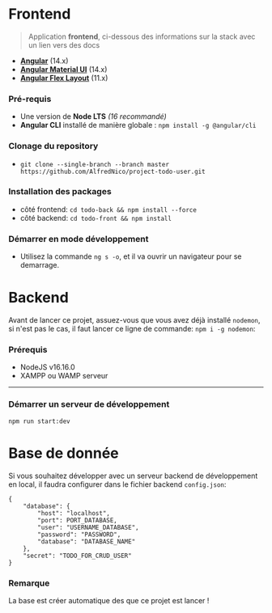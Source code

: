 # Frontend

> Application **frontend**, ci-dessous des informations sur la stack avec un lien vers des docs

- **[Angular](https://v14.angular.io/docs)** (14.x)
- **[Angular Material UI](https://v14.material.angular.io/)** (14.x)
- **[Angular Flex Layout](https://github.com/angular/flex-layout)** (11.x)

### Pré-requis

- Une version de **Node LTS** _(16 recommandé)_
- **Angular CLI** installé de manière globale : `npm install -g @angular/cli`

### Clonage du repository

- `git clone --single-branch --branch master https://github.com/AlfredNico/project-todo-user.git`

### Installation des packages

- côté frontend: `cd todo-back && npm install --force`
- côté backend: `cd todo-front && npm install`

### Démarrer en mode développement

- Utilisez la commande `ng s -o`, et il va ouvrir un navigateur pour se demarrage.

# Backend

Avant de lancer ce projet, assuez-vous que vous avez déjà installé `nodemon`,
si n'est pas le cas, il faut lancer ce ligne de commande:
`npm i -g nodemon`:

### Prérequis

- NodeJS v16.16.0
- XAMPP ou WAMP serveur

---

### Démarrer un serveur de développement

```run script
npm run start:dev
```



# Base de donnée

Si vous souhaitez développer avec un serveur backend de développement en local, il faudra configurer dans le fichier backend `config.json`:

```
{
    "database": {
        "host": "localhost",
        "port": PORT_DATABASE,
        "user": "USERNAME_DATABASE",
        "password": "PASSWORD",
        "database": "DATABASE_NAME"
    },
    "secret": "TODO_FOR_CRUD_USER"
}
```

### Remarque

La base est créer automatique des que ce projet est lancer !
